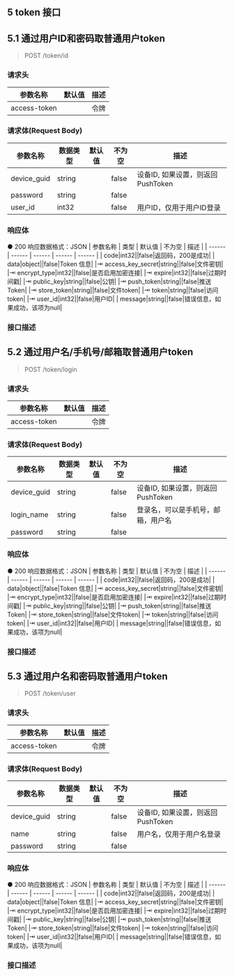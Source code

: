
## 5    token 接口

## 5.1  通过用户ID和密码取普通用户token

> POST  /token/id

### 请求头
| 参数名称 | 默认值 | 描述 |
| ------ | ------ | ------ |
|access-token||令牌||app_id||应用ID||group_id||仅当access-token为管理员token时，可以设置此字段，表示以此群ID的管理员身份来调用此接口||user_id||仅当access-token为管理员token时，可以设置此字段，表示以此用户ID的身份来调用此接口|

### 请求体(Request Body)
| 参数名称 | 数据类型 | 默认值 | 不为空 | 描述 |
| ------ | ------ | ------ | ------ | ------ |
| device_guid|string||false|设备ID, 如果设置，则返回PushToken|
| password|string||false||
| user_id|int32||false|用户ID，仅用于用户ID登录|

### 响应体
● 200 响应数据格式：JSON
| 参数名称 | 类型 | 默认值 | 不为空 | 描述 |
| ------ | ------ | ------ | ------ | ------ |
| code|int32||false|返回码，200是成功|
| data|object||false|Token 信息|
|⇥ access_key_secret|string||false|文件密钥|
|⇥ encrypt_type|int32||false|是否启用加密连接|
|⇥ expire|int32||false|过期时间戳|
|⇥ public_key|string||false|公钥|
|⇥ push_token|string||false|推送Token|
|⇥ store_token|string||false|文件token|
|⇥ token|string||false|访问token|
|⇥ user_id|int32||false|用户ID|
| message|string||false|错误信息，如果成功，该项为null|


### 接口描述
> 




## 5.2  通过用户名/手机号/邮箱取普通用户token

> POST  /token/login

### 请求头
| 参数名称 | 默认值 | 描述 |
| ------ | ------ | ------ |
|access-token||令牌||app_id||应用ID||group_id||仅当access-token为管理员token时，可以设置此字段，表示以此群ID的管理员身份来调用此接口||user_id||仅当access-token为管理员token时，可以设置此字段，表示以此用户ID的身份来调用此接口|

### 请求体(Request Body)
| 参数名称 | 数据类型 | 默认值 | 不为空 | 描述 |
| ------ | ------ | ------ | ------ | ------ |
| device_guid|string||false|设备ID, 如果设置，则返回PushToken|
| login_name|string||false|登录名，可以是手机号，邮箱，用户名|
| password|string||false||

### 响应体
● 200 响应数据格式：JSON
| 参数名称 | 类型 | 默认值 | 不为空 | 描述 |
| ------ | ------ | ------ | ------ | ------ |
| code|int32||false|返回码，200是成功|
| data|object||false|Token 信息|
|⇥ access_key_secret|string||false|文件密钥|
|⇥ encrypt_type|int32||false|是否启用加密连接|
|⇥ expire|int32||false|过期时间戳|
|⇥ public_key|string||false|公钥|
|⇥ push_token|string||false|推送Token|
|⇥ store_token|string||false|文件token|
|⇥ token|string||false|访问token|
|⇥ user_id|int32||false|用户ID|
| message|string||false|错误信息，如果成功，该项为null|


### 接口描述
> 




## 5.3  通过用户名和密码取普通用户token

> POST  /token/user

### 请求头
| 参数名称 | 默认值 | 描述 |
| ------ | ------ | ------ |
|access-token||令牌||app_id||应用ID||group_id||仅当access-token为管理员token时，可以设置此字段，表示以此群ID的管理员身份来调用此接口||user_id||仅当access-token为管理员token时，可以设置此字段，表示以此用户ID的身份来调用此接口|

### 请求体(Request Body)
| 参数名称 | 数据类型 | 默认值 | 不为空 | 描述 |
| ------ | ------ | ------ | ------ | ------ |
| device_guid|string||false|设备ID, 如果设置，则返回PushToken|
| name|string||false|用户名，仅用于用户名登录|
| password|string||false||

### 响应体
● 200 响应数据格式：JSON
| 参数名称 | 类型 | 默认值 | 不为空 | 描述 |
| ------ | ------ | ------ | ------ | ------ |
| code|int32||false|返回码，200是成功|
| data|object||false|Token 信息|
|⇥ access_key_secret|string||false|文件密钥|
|⇥ encrypt_type|int32||false|是否启用加密连接|
|⇥ expire|int32||false|过期时间戳|
|⇥ public_key|string||false|公钥|
|⇥ push_token|string||false|推送Token|
|⇥ store_token|string||false|文件token|
|⇥ token|string||false|访问token|
|⇥ user_id|int32||false|用户ID|
| message|string||false|错误信息，如果成功，该项为null|


### 接口描述
> 


